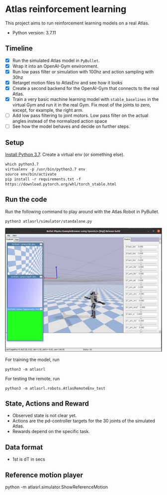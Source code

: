 # Atlas reinforcement learning

This project aims to run reinforcement learning models on a real Atlas.

- Python version: 3.7.11

## Timeline

- [x] Run the simulated Atlas model in `PyBullet`.
- [x] Wrap it into an OpenAI-Gym environment.
- [x] Run low pass filter or simulation with 100hz and action sampling with 30hz
- [x] Retarget motion files to AtlasEnv and see how it looks
- [x] Create a second backend for the OpenAI-Gym that connects to the real Atlas.
- [x] Train a very basic machine learning model with `stable_baselines` in the virtual Gym and run it in the real Gym. Fix most of the joints to zero, except, for example, the right arm.
- [ ] Add low pass filtering to joint motors. Low pass filter on the actual angles instead of the normalized action space
- [ ] See how the model behaves and decide on further steps.

## Setup

[Install Python 3.7](https://linuxize.com/post/how-to-install-python-3-7-on-ubuntu-18-04/). Create a virtual env (or something else).

```console
which python3.7
virtualenv -p /usr/bin/python3.7 env
source env/bin/activate
pip install -r requirements.txt -f https://download.pytorch.org/whl/torch_stable.html
```

## Run the code

Run the following command to play around with the Atlas Robot in PyBullet.

```console
python3 atlasrl/simulator/standalone.py
```

![alt text](docs/AtlasInPyBullet.png)

For training the model, run

```console
python3 -m atlasrl
```

For testing the remote, run

```console
python3 -m atlasrl.robots.AtlasRemoteEnv_test
```

## State, Actions and Reward

- Observed state is not clear yet.
- Actions are the pd-controller targets for the 30 joints of the simulated Atlas.
- Rewards depend on the specific task.

## Data format

- 1st is dT in secs

## Reference motion player
python -m atlasrl.simulator.ShowReferenceMotion
